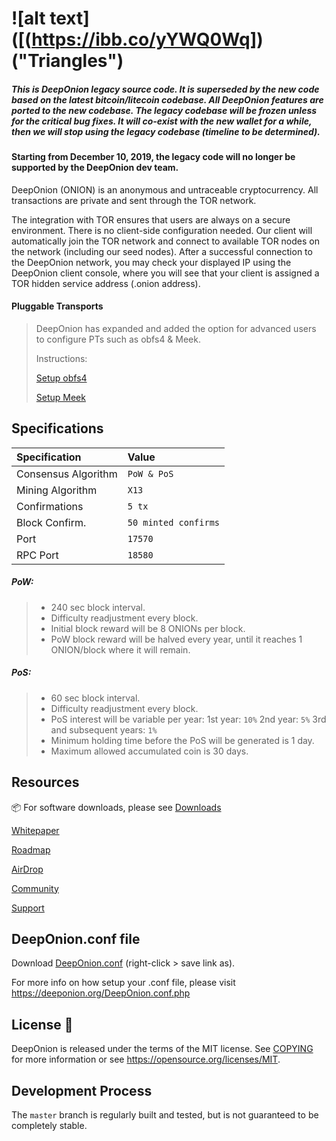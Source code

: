 ![alt text]([(https://ibb.co/yYWQ0Wq])("Triangles")
=====================================

##### This is DeepOnion legacy source code. It is superseded by the new code based on the latest bitcoin/litecoin codebase. All DeepOnion features are ported to the new codebase. The legacy codebase will be frozen unless for the critical bug fixes. It will co-exist with the new wallet for a while, then we will stop using the legacy codebase (timeline to be determined).

#### Starting from December 10, 2019, the legacy code will no longer be supported by the DeepOnion dev team.

DeepOnion (ONION) is an anonymous and untraceable cryptocurrency. All transactions are private and sent through the TOR network.

The integration with TOR ensures that users are always on a secure environment. There is no client-side configuration needed. Our client will automatically join the TOR network and connect to available TOR nodes on the network (including our seed nodes). After a successful connection to the DeepOnion network, you may check your displayed IP using the DeepOnion client console, where you will see that your client is assigned a TOR hidden service address (.onion address).

#### Pluggable Transports

>DeepOnion has expanded and added the option for advanced users to configure PTs such as obfs4 & Meek. 
>
>Instructions:
>
>[Setup obfs4]( https://github.com/deeponion/deeponion/blob/master/doc/setup-obfs4.md)
>
>[Setup Meek]( https://github.com/deeponion/deeponion/blob/master/doc/setup-meek.md)


## Specifications

| Specification | Value |
|:-----------|:-----------|
| Consensus Algorithm | `PoW & PoS` |
| Mining Algorithm | `X13` |
| Confirmations | `5 tx` |
| Block Confirm. | `50 minted confirms` |
| Port | `17570` |
| RPC Port | `18580` |


##### PoW:

> - 240 sec block interval.
> - Difficulty readjustment every block.
> - Initial block reward will be 8 ONIONs per block.
> - PoW block reward will be halved every year, until it reaches 1 ONION/block where it will remain.

##### PoS:

> - 60 sec block interval.
> - Difficulty readjustment every block.
> - PoS interest will be variable per year:
> 	1st year: `10%`
> 	2nd year: `5%`
> 	3rd and subsequent years: `1%`
> - Minimum holding time before the PoS will be generated is 1 day.
> - Maximum allowed accumulated coin is 30 days.


## Resources

:package: For software downloads, please see [Downloads](https://deeponion.org/#downloads)

[Whitepaper](https://deeponion.org/White-Paper.pdf) 

[Roadmap](https://deeponion.org/#roadmap)

[AirDrop](https://deeponion.org/airdrop.html)

[Community](https://deeponion.org/community/)

[Support](https://deeponion.help)


## DeepOnion.conf file

Download [DeepOnion.conf](https://deeponion.org/DeepOnion.conf.php?action=download) (right-click > save link as).

For more info on how setup your .conf file, please visit https://deeponion.org/DeepOnion.conf.php

License :bookmark_tabs:
-------

DeepOnion is released under the terms of the MIT license. See [COPYING](COPYING) for more
information or see https://opensource.org/licenses/MIT.



Development Process
-------------------

The `master` branch is regularly built and tested, but is not guaranteed to be completely stable. 


